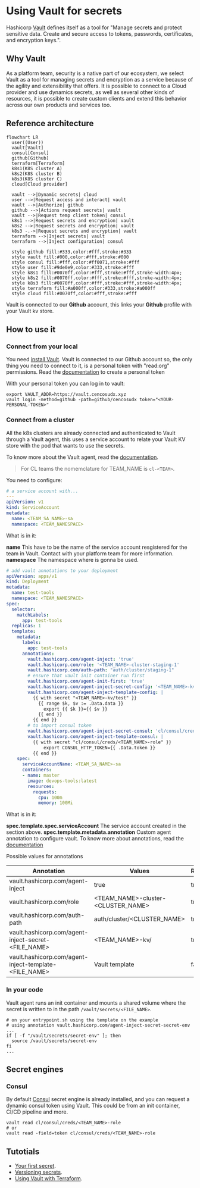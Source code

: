 # Using Vault for secrets

Hashicorp [Vault](https://www.hashicorp.com/products/vault) defines itself as a tool for "Manage secrets and protect sensitive data. Create and secure access to tokens, passwords, certificates, and encryption keys.".

## Why Vault

As a platform team, security is a native part of our ecosystem, we select Vault as a tool for managing secrets and encryption as a service because of the agility and extensibility that offers. It is possible to connect to a Cloud provider and use dynamics secrets, as well as several other kinds of resources, it is possible to create custom clients and extend this behavior across our own products and services too.

## Reference architecture

```kroki-mermaid
flowchart LR
  user((User))
  vault[Vault]
  consul[Consul]
  github[Github]
  terraform[Terraform]
  k8s1(K8S cluster A)
  k8s2(K8S cluster B)
  k8s3(K8S cluster C)
  cloud[Cloud provider]

  vault -->|Dynamic secrets| cloud
  user -->|Request access and interact| vault
  vault -->|Authorize| github
  github -->|Actions request secrets| vault
  vault -->|Request temp client token| consul
  k8s1 -->|Request secrets and encryption| vault
  k8s2 -->|Request secrets and encryption| vault
  k8s3 -.->|Request secrets and encryption| vault
  terraform -->|Inject secrets| vault
  terraform -->|Inject configuration| consul

  style github fill:#333,color:#fff,stroke:#333
  style vault fill:#000,color:#fff,stroke:#000
  style consul fill:#fff,color:#ff0071,stroke:#fff
  style user fill:#9de0e9,color:#333,stroke:#fff
  style k8s1 fill:#0070ff,color:#fff,stroke:#fff,stroke-width:4px;
  style k8s2 fill:#0070ff,color:#fff,stroke:#fff,stroke-width:4px;
  style k8s3 fill:#0070ff,color:#fff,stroke:#fff,stroke-width:4px;
  style terraform fill:#a000ff,color:#333,stroke:#a000ff
  style cloud fill:#0070ff,color:#fff,stroke:#fff
```

Vault is connected to our **Github** account, this links your **Github** profile with your Vault kv store.

## How to use it

### Connect from your local

You need [install Vault](https://www.vaultproject.io/). Vault is connected to our Github account so, the only thing you need to connect to it, is a personal token with "read:org" permissions. Read the [documentation](https://docs.github.com/es/authentication/keeping-your-account-and-data-secure/creating-a-personal-access-token) to create a personal token

With your personal token you can log in to vault:

```shell
export VAULT_ADDR=https://vault.cencosudx.xyz
vault login -method=github -path=github/cencosudx token="<YOUR-PERSONAL-TOKEN>"
```

### Connect from a cluster

All the k8s clusters are already connected and authenticated to Vault through a Vault agent, this uses a service account to relate your Vault KV store with the pod that wants to use the secrets.

To know more about the Vault agent, read the [documentation](https://www.vaultproject.io/docs/platform/k8s/injector).

> For CL teams the nomemclature for TEAM_NAME is `cl-<TEAM>`.

You need to configure:

```yaml
# a service account with...
---
apiVersion: v1
kind: ServiceAccount
metadata:
  name: <TEAM_SA_NAME>-sa
  namespace: <TEAM_NAMESPACE>
```

What is in it:

**name** This have to be the name of the service account resgistered for the team in Vault. Contact with your platform team for more information.
**namespace** The namespace where is gonna be used.

```yaml
# add vault annotations to your deployment
apiVersion: apps/v1
kind: Deployment
metadata:
  name: test-tools
  namespace: <TEAM_NAMESPACE>
spec:
  selector:
    matchLabels:
      app: test-tools
  replicas: 1
  template:
    metadata:
      labels:
        app: test-tools
      annotations:
        vault.hashicorp.com/agent-inject: 'true'
        vault.hashicorp.com/role: '<TEAM_NAME>-cluster-staging-1'
        vault.hashicorp.com/auth-path: "auth/cluster/staging-1"
        # ensure that vault init container run first
        vault.hashicorp.com/agent-init-first: 'true'
        vault.hashicorp.com/agent-inject-secret-config: '<TEAM_NAME>-kv/test'
        vault.hashicorp.com/agent-inject-template-config: |
          {{ with secret "<TEAM_NAME>-kv/test" }}
            {{ range $k, $v := .Data.data }}
              export {{ $k }}={{ $v }}
            {{ end }}
          {{ end }}
        # to import consul token
        vault.hashicorp.com/agent-inject-secret-consul: 'cl/consul/creds/<TEAM_NAME>-role'
        vault.hashicorp.com/agent-inject-template-consul: |
          {{ with secret "cl/consul/creds/<TEAM_NAME>-role" }}
              export CONSUL_HTTP_TOKEN={{ .Data.token }}
          {{ end }}
    spec:
      serviceAccountName: <TEAM_SA_NAME>-sa
      containers:
      - name: master
        image: devops-tools:latest
        resources:
          requests:
            cpu: 100m
            memory: 100Mi
```

What is in it:

**spec.template.spec.serviceAccount** The service account created in the section above.
**spec.template.metadata.annotation** Custom agent annotation to configure vault. To know more about annotations, read the [documentation](https://www.vaultproject.io/docs/platform/k8s/injector/annotations)

Possible values for annotations

| Annotation | Values | Required |
|---|---|---|
|vault.hashicorp.com/agent-inject|true|true|
|vault.hashicorp.com/role|<TEAM_NAME>-cluster-<CLUSTER_NAME>|true|
|vault.hashicorp.com/auth-path|auth/cluster/<CLUSTER_NAME>|true|
|vault.hashicorp.com/agent-inject-secret-<FILE_NAME>|<TEAM_NAME>-kv/<PATH>|true|
|vault.hashicorp.com/agent-inject-template-<FILE_NAME>|Vault template|false|


### In your code

Vault agent runs an init container and mounts a shared volume where the secret is written to in the path `/vault/secrets/<FILE_NAME>`.

```shell
# on your entrypoint.sh using the template on the example
# using annotation vault.hashicorp.com/agent-inject-secret-secret-env
...
if [ -f "/vault/secrets/secret-env" ]; then
  source /vault/secrets/secret-env
fi
...
```

## Secret engines

### Consul

By default [Consul](https://www.consul.io) secret engine is already installed, and you can request a dynamic consul token using Vault. This could be from an init container, CI/CD pipeline and more.

```shell
vault read cl/consul/creds/<TEAM_NAME>-role
# or
vault read -field=token cl/consul/creds/<TEAM_NAME>-role
```

## Tutotials

- [Your first secret](https://learn.hashicorp.com/tutorials/vault/getting-started-first-secret).
- [Versioning secrets](https://learn.hashicorp.com/tutorials/vault/versioned-kv).
- [Using Vault with Terraform](https://learn.hashicorp.com/tutorials/terraform/secrets-vault).
